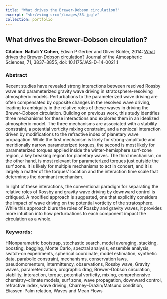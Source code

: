 ```yaml
---
title: "What drives the Brewer-Dobson circulation?"
excerpt: "<br/><img src='/images/33.jpg'>"
collection: portfolio
---
```



## What drives the Brewer-Dobson circulation?

**Citation**: **Naftali Y Cohen**, Edwin P Gerber and Oliver Bühler, 2014: [What drives the Brewer-Dobson circulation?](https://journals.ametsoc.org/doi/abs/10.1175/JAS-D-14-0021.1) Journal of the Atmospheric Sciences, 71, 3837–3855, doi: 10.1175/JAS-D-14-0021.1

### Abstract

Recent studies have revealed strong interactions between resolved Rossby wave and parameterized gravity wave driving in stratosphere-resolving atmospheric models. Perturbations to the parameterized wave driving are often compensated by opposite changes in the resolved wave driving, leading to ambiguity in the relative roles of these waves in driving the Brewer–Dobson circulation. Building on previous work, this study identifies three mechanisms for these interactions and explores them in an idealized atmospheric model. The three mechanisms are associated with a stability constraint, a potential vorticity mixing constraint, and a nonlocal interaction driven by modifications to the refractive index of planetary wave propagation. While the first mechanism is likely for strong-amplitude and meridionally narrow parameterized torques, the second is most likely for parameterized torques applied inside the winter-hemisphere surf-zone region, a key breaking region for planetary waves. The third mechanism, on the other hand, is most relevant for parameterized torques just outside the surf zone. It is likely for multiple mechanisms to act in concert, and it is largely a matter of the torques' location and the interaction time scale that determines the dominant mechanism.

In light of these interactions, the conventional paradigm for separating the relative roles of Rossby and gravity wave driving by downward control is critiqued. A modified approach is suggested, one that explicitly considers the impact of wave driving on the potential vorticity of the stratosphere. While this approach blurs the roles of Rossby and gravity waves, it provides more intuition into how perturbations to each component impact the circulation as a whole.


### Keywords:

HNonparametric bootstrap, stochastic search, model averaging, stacking, boosting, bagging, Monte Carlo, spectral analysis, ensemble analysis, switch-on experiments, spherical coordinate, model estimation, synthetic data, parabolic constraint, mechanisms, conservation laws, pseudomomentum, intermittency, observations, Rossby wave, Gravity waves, parameterization, orographic drag, Brewer–Dobson circulation, stability, interaction, torque, potential vorticity, mixing, comprehensive chemistry–climate models, surf zone, wave propagation, downward control, refractive index, wave driving, Charney–Drazin/Matsuno condition, Eliassen-Palm relation, Waves and Mean Flows
